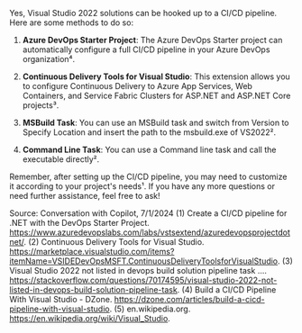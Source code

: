 Yes, Visual Studio 2022 solutions can be hooked up to a CI/CD pipeline. Here are some methods to do so:

1. **Azure DevOps Starter Project**: The Azure DevOps Starter project can automatically configure a full CI/CD pipeline in your Azure DevOps organization⁴.

2. **Continuous Delivery Tools for Visual Studio**: This extension allows you to configure Continuous Delivery to Azure App Services, Web Containers, and Service Fabric Clusters for ASP.NET and ASP.NET Core projects³.

3. **MSBuild Task**: You can use an MSBuild task and switch from Version to Specify Location and insert the path to the msbuild.exe of VS2022².

4. **Command Line Task**: You can use a Command line task and call the executable directly².

Remember, after setting up the CI/CD pipeline, you may need to customize it according to your project's needs¹. If you have any more questions or need further assistance, feel free to ask!

Source: Conversation with Copilot, 7/1/2024
(1) Create a CI/CD pipeline for .NET with the DevOps Starter Project. https://www.azuredevopslabs.com/labs/vstsextend/azuredevopsprojectdotnet/.
(2) Continuous Delivery Tools for Visual Studio. https://marketplace.visualstudio.com/items?itemName=VSIDEDevOpsMSFT.ContinuousDeliveryToolsforVisualStudio.
(3) Visual Studio 2022 not listed in devops build solution pipeline task .... https://stackoverflow.com/questions/70174595/visual-studio-2022-not-listed-in-devops-build-solution-pipeline-task.
(4) Build a CI/CD Pipeline With Visual Studio - DZone. https://dzone.com/articles/build-a-cicd-pipeline-with-visual-studio.
(5) en.wikipedia.org. https://en.wikipedia.org/wiki/Visual_Studio.
